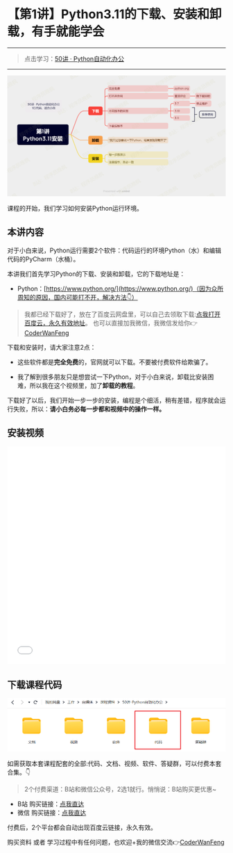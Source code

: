 # 【第1讲】Python3.11的下载、安装和卸载，有手就能学会

------
> 点击学习：[50讲 · Python自动化办公](https://mp.weixin.qq.com/s/tKlzVee4kmJk4dGfKvVnFQ)
------


![](../xmind/imgs/50-01-python.png)



课程的开始，我们学习如何安装Python运行环境。



## 本讲内容

对于小白来说，Python运行需要2个软件：代码运行的环境Python（水）和编辑代码的PyCharm（水桶）。

本讲我们首先学习Python的下载、安装和卸载，它的下载地址是：

- Python：[https://www.python.org/](https://www.python.org/)（因为众所周知的原因，国内可能打不开，解决方法👇）

> 我都已经下载好了，放在了百度云网盘里，可以自己去领取下载:[点我打开百度云，永久有效地址](https://mp.weixin.qq.com/s/D5Ki2wgJQKB-uusdjtJDRA)。
> 也可以直接加我微信，我微信发给你👉[CoderWanFeng](https://mp.weixin.qq.com/s/B1V6KeXc7IOEB8DgXLWv3g)

下载和安装时，请大家注意2点：

- 这些软件都是**完全免费**的，官网就可以下载。不要被付费软件给欺骗了。

- 我了解到很多朋友只是想尝试一下Python，对于小白来说，卸载比安装困难，所以我在这个视频里，加了**卸载的教程**。

下载好了以后，我们开始一步一步的安装，编程是个细活，稍有差错，程序就会运行失败，所以：**请小白务必每一步都和视频中的操作一样。**


## 安装视频


<iframe src="//player.bilibili.com/player.html?bvid=BV118411R7bB" scrolling="no" border="0" frameborder="no" framespacing="0" allowfullscreen="true" width=100%, height=500> </iframe>





## 下载课程代码

![](../docs/imgs/common/code.png)




如需获取本套课程配套的全部:代码、文档、视频、软件、答疑群，可以付费本套合集。👇

> 2个付费渠道：B站和微信公众号，2选1就行。悄悄说：B站购买更优惠~


- B站 购买链接：[点我直达](https://mp.weixin.qq.com/s/J47pgSQBwKQxfT0mBBlvSA)
- 微信 购买链接：[点我直达](https://mp.weixin.qq.com/s/tKlzVee4kmJk4dGfKvVnFQ)

付费后，2个平台都会自动出现百度云链接，永久有效。

购买资料 或者 学习过程中有任何问题，也欢迎+我的微信交流👉[CoderWanFeng](https://mp.weixin.qq.com/s/B1V6KeXc7IOEB8DgXLWv3g)







